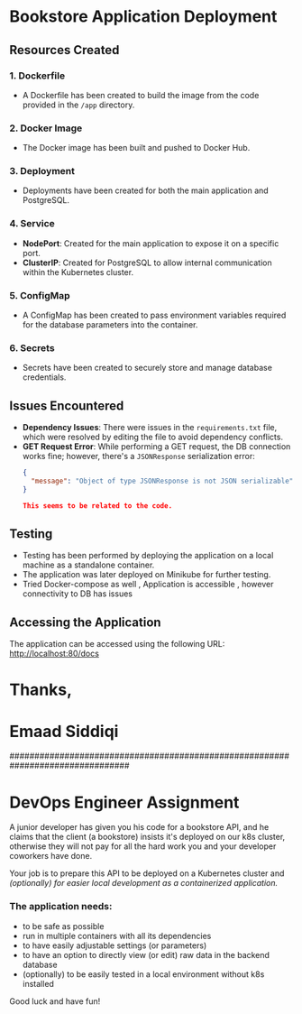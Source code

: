 



# Bookstore Application Deployment

## Resources Created

### 1. Dockerfile
- A Dockerfile has been created to build the image from the code provided in the `/app` directory.

### 2. Docker Image
- The Docker image has been built and pushed to Docker Hub.

### 3. Deployment
- Deployments have been created for both the main application and PostgreSQL.

### 4. Service
- **NodePort**: Created for the main application to expose it on a specific port.
- **ClusterIP**: Created for PostgreSQL to allow internal communication within the Kubernetes cluster.

### 5. ConfigMap
- A ConfigMap has been created to pass environment variables required for the database parameters into the container.

### 6. Secrets
- Secrets have been created to securely store and manage database credentials.

## Issues Encountered

- **Dependency Issues**: There were issues in the `requirements.txt` file, which were resolved by editing the file to avoid dependency conflicts.
- **GET Request Error**: While performing a GET request, the DB connection works fine; however, there's a `JSONResponse` serialization error:
  ```json
  {
    "message": "Object of type JSONResponse is not JSON serializable"
  }

  This seems to be related to the code.

## Testing

- Testing has been performed by deploying the application on a local machine as a standalone container.
- The application was later deployed on Minikube for further testing.
- Tried Docker-compose as well , Application is accessible , however connectivity to DB has issues

## Accessing the Application

The application can be accessed using the following URL:  
[http://localhost:80/docs](http://localhost:80/docs)



# Thanks, 
# Emaad Siddiqi












################################################################################

# DevOps Engineer Assignment

A junior developer has given you his code for a bookstore API, and he claims that 
the client (a bookstore) insists it's deployed on our k8s cluster, otherwise they will not pay
for all the hard work you and your developer coworkers have done. 

Your job is to prepare this API to be deployed on a Kubernetes cluster and <em>(optionally)
for easier local development as a containerized application.</em>

### The application needs:  
- to be safe as possible
- run in multiple containers with all its dependencies
- to have easily adjustable settings (or parameters)
- to have an option to directly view (or edit) raw data in the backend database
- (optionally) to be easily tested in a local environment
without k8s installed

Good luck and have fun!